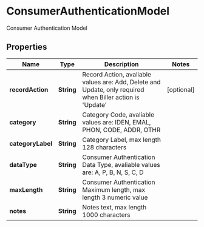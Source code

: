 

# ConsumerAuthenticationModel

Consumer Authentication Model
## Properties

Name | Type | Description | Notes
------------ | ------------- | ------------- | -------------
**recordAction** | **String** | Record Action, avaliable values are: Add, Delete and Update, only required when Biller action is &#39;Update&#39; |  [optional]
**category** | **String** | Category Code, avaliable values are: IDEN, EMAL, PHON, CODE, ADDR, OTHR | 
**categoryLabel** | **String** | Category Label, max length 128 characters | 
**dataType** | **String** | Consumer Authentication Data Type, avaliable values are: A, P, B, N, S, C, D | 
**maxLength** | **String** | Consumer Authentication Maximum length, max length 3 numeric value | 
**notes** | **String** | Notes text, max length 1000 characters | 



